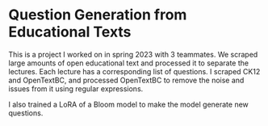 # Question Generation from Educational Texts

This is a project I worked on in spring 2023 with 3 teammates. We scraped large amounts of open educational text and processed it to separate the lectures. Each lecture has a corresponding list of questions. I scraped CK12 and OpenTextBC, and processed OpenTextBC to remove the noise and issues from it using regular expressions.

I also trained a LoRA of a Bloom model to make the model generate new questions.